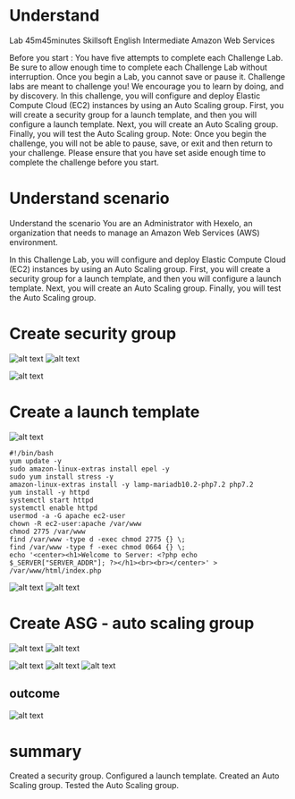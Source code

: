 # Understand

Lab
45m45minutes
Skillsoft
English
Intermediate
Amazon Web Services

Before you start :
You have five attempts to complete each Challenge Lab.
Be sure to allow enough time to complete each Challenge Lab without interruption. Once you begin a Lab, you cannot save or pause it.
Challenge labs are meant to challenge you! We encourage you to learn by doing, and by discovery.
In this challenge, you will configure and deploy Elastic Compute Cloud (EC2) instances by using an Auto Scaling group. First, you will create a security group for a launch template, and then you will configure a launch template. Next, you will create an Auto Scaling group. Finally, you will test the Auto Scaling group. Note: Once you begin the challenge, you will not be able to pause, save, or exit and then return to your challenge. Please ensure that you have set aside enough time to complete the challenge before you start.

# Understand scenario

Understand the scenario
You are an Administrator with Hexelo, an organization that needs to manage an Amazon Web Services (AWS) environment.

In this Challenge Lab, you will configure and deploy Elastic Compute Cloud (EC2) instances by using an Auto Scaling group. First, you will create a security group for a launch template, and then you will configure a launch template. Next, you will create an Auto Scaling group. Finally, you will test the Auto Scaling group.

# Create security group

![alt text](image.png)
![alt text](image-1.png)

![alt text](image-5.png)

# Create a launch template

![alt text](image-2.png)

```
#!/bin/bash
yum update -y
sudo amazon-linux-extras install epel -y
sudo yum install stress -y
amazon-linux-extras install -y lamp-mariadb10.2-php7.2 php7.2
yum install -y httpd
systemctl start httpd
systemctl enable httpd
usermod -a -G apache ec2-user
chown -R ec2-user:apache /var/www
chmod 2775 /var/www
find /var/www -type d -exec chmod 2775 {} \;
find /var/www -type f -exec chmod 0664 {} \;
echo '<center><h1>Welcome to Server: <?php echo $_SERVER["SERVER_ADDR"]; ?></h1><br><br></center>' > /var/www/html/index.php
```

![alt text](image-10.png)
![alt text](image-11.png)

# Create ASG - auto scaling group

![alt text](image-3.png)
![alt text](image-6.png)

![alt text](image-7.png)
![alt text](image-8.png)
![alt text](image-9.png)

## outcome

![alt text](image-4.png)

# summary

Created a security group.
Configured a launch template.
Created an Auto Scaling group.
Tested the Auto Scaling group.
